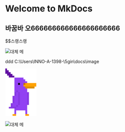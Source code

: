 
		
# Welcome to MkDocs


## 바꿈바 오666666666666666666666


$$스랭스랭


![대체 메](https://github.com/Munki-cho/5gin/blob/master/docs/image/1.png?raw=true)

ddd
C:\Users\INNO-A-1398-\5gin\docs\image


<p align = "left"><img src = "https://github.com/euiminnn/image-upload/blob/master/pduck-cutout.png" width = "100"></p>



![대체 메](https://github.com/Munki-cho/5gin/blob/master/docs/image/2.png?raw=true)

